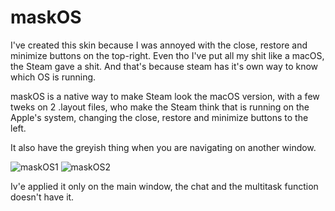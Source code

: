 # maskOS

I've created this skin because I was annoyed with the close, restore and minimize buttons on the top-right. Even tho I've put all my shit like a macOS, the Steam gave a shit. And that's because steam has it's own way to know which OS is running.

maskOS is a native way to make Steam look the macOS version, with a few tweks on 2 .layout files, who make the Steam think that is running on the Apple's system, changing the close, restore and minimize buttons to the left.

It also have the greyish thing when you are navigating on another window.

![maskOS1](https://user-images.githubusercontent.com/51508868/59631528-6d481e00-911e-11e9-9738-befa0d673dc9.png)
![maskOS2](https://user-images.githubusercontent.com/51508868/59631539-733dff00-911e-11e9-8768-5a6ed7367894.png)

Iv'e applied it only on the main window, the chat and the multitask function doesn't have it.
